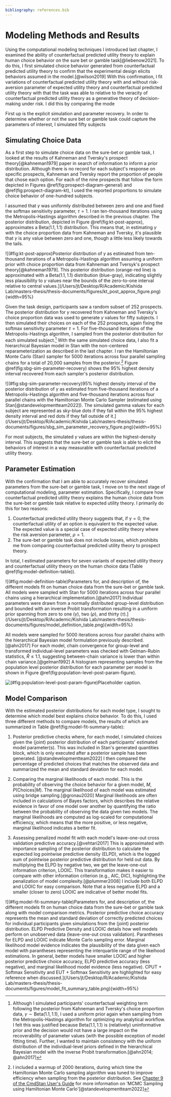 ```yaml
---
bibliography: references.bib
---
```


# Modeling Methods and Results

Using the computational modeling techniques I introduced last chapter, I examined the ability of counterfactual predicted utility theory to explain human choice behavior on the sure bet or gamble task[@liebenow2021]. To do this, I first simulated choice behavior generated from counterfactual predicted utility theory to confirm that the experimental design elicits behaviors assumed in the model.[@wilson2019] With this confirmation, I fit variations of counterfactual predicted utility theory with and without risk-aversion parameter of expected utility theory and counterfactual predicted utility theory with that the task was able to relative to the veracity of counterfactual predicted utility theory as a generative theory of decision-making under risk. I did this by comparing the mode

First up is the explicit simulation and parameter recovery. In order to determine whether or not the sure bet or gamble task could capture the parameters of interest, I simulated fifty subjects

## Simulating Choice Data

As a first step to simulate choice data on the sure-bet or gamble task, I looked at the results of Kahneman and Tversky's prospect theory[@kahneman1979] paper in search of information to inform a prior distribution. Although there is no record for each subject's response on specific prospects, Kahneman and Tversky report the proportion of people that chose each option. For each of the nine prospects that follow the form depicted in Figures \@ref(fig:prospect-diagram-general) and \@ref(fig:prospect-diagram-kt), I used the reported proportions to simulate choice behavior of one-hundred subjects.

I assumed that $\gamma$ was uniformly distributed between zero and one and fixed the softmax sensitivity parameter, $\tau = 1$. I ran ten-thousand iterations using the Metropolis-Hastings algorithm described in the previous chapter. The posterior distribution, depicted in Figure \@ref(fig:kt-post-approx), approximates a $\text{Beta}(1.1,1.1)$ distribution. This means that, in estimating $\gamma$ with the choice proportion data from Kahneman and Tversky, it's plausible that $\gamma$ is any value between zero and one, though a little less likely towards the tails.

![(\#fig:kt-post-approx)Posterior distribution of $\gamma$ as estimated from ten-thousand iterations of a Metropolis-Hastings algorithm assuming a uniform prior with choice proportion data from Kahneman and Tversyk's prospect theory[@kahneman1979]. This posterior distribution (orange-red line) is approximated with a $\text{Beta}(1.1,1.1)$ distribution (blue-gray), indicating slightly less plausibility to $\gamma$ values near the bounds of the zero-to-one interval relative to central values.](/Users/jt/Desktop/R/Academic/Kishida Lab/masters-thesis/thesis-documents/figures/kt_post_approx_figure.png){width=95%}

Given the task design, participants saw a random subset of 252 prospects. The posterior distribution for $\gamma$ recovered from Kahneman and Tversky's choice proportion data was used to generate $\gamma$ values for fifty subjects. I then simulated their choices on each of the 252 prospects, again fixing the softmax sensitivity parameter $\tau = 1$. For five-thousand iterations of the Metropolis-Hastings algorithm, I sampled from the posterior distribution for each simulated subject.[^1] With the same simulated choice data, I also fit a hierarchical Bayesian model in Stan with the non-centered reparameterization as described in the last chapter. I ran the Hamiltonian Monte Carlo (Stan) sampler for 5000 iterations across four parallel sampling chains for a total of 20,000 samples from the posterior.[^2] Figure \@ref(fig:sbg-sim-parameter-recovery) shows the 95% highest density interval recovered from each sampler's posterior distribution.

[^1]: Although I simulated participants' counterfactual weighting term following the posterior from Kahneman and Tversky's choice proportion data, $\gamma \sim \text{Beta}(1.1,1.1)$, I used a uniform prior again when sampling from the Metropolis-Hastings algorithm for optimizing my analytical workflow. I felt this was justified because $\text{Beta}(1.1,1.1)$ is (relatively) uninformative prior and the decision would not have a large impact on the recoverability of parameter values (with the possible exception of model fitting time). Further, I wanted to maintain consistency with the uniform distribution of the individual-level priors defined in the hierarchical Bayesian model with the inverse Probit transformation.[@ahn2014; @ahn2017]

[^2]: I included a warmup of 2000 iterations, during which time the Hamiltonian Monte Carlo sampling algorithm was tuned to improve efficiency when sampling from the posterior distribution. See [Chapter 9 of the CmdStan User's Guide](https://mc-stan.org/docs/2_29/cmdstan-guide/mcmc-config.html) for more information on 'MCMC Sampling using Hamiltonian Monte Carlo'[@standevelopmentteam2022]

![(\#fig:sbg-sim-parameter-recovery)95% highest density interval of the posterior distribution of $\gamma$ as estimated from five-thousand iterations of a Metropolis-Hastings algorithm and five-thousand iterations across four parallel chains with the Hamiltonian Monte Carlo Sampler (estimated using Stan[@standevelopmentteam2022]). The simulated gamma values for each subject are represented as sky-blue dots if they fall within the 95% highest density interval and red dots if they fall outside of it.](/Users/jt/Desktop/R/Academic/Kishida Lab/masters-thesis/thesis-documents/figures/sbg_sim_parameter_recovery_figure.png){width=95%}

For most subjects, the simulated $\gamma$ values are within the highest-density interval. This suggests that the sure-bet or gamble task is able to elicit the behaviors of interest in a way measurable with counterfactual predicted utility theory.

## Parameter Estimation

With the confirmation that I am able to accurately recover simulated parameters from the sure-bet or gamble task, I move on to the next stage of computational modeling, parameter estimation. Specifically, I compare how counterfactual predicted utility theory explains the human choice data from the sure-bet or gamble task relative to expected utility theory. I primarily do this for two reasons:

1.  Counterfactual predicted utility theory suggests that, if $\gamma = 0$, the counterfactual utility of an option is equivalent to the expected value. The expected value is a special case of expected utility theory where the risk aversion parameter, $\rho = 1$.
2.  The sure-bet or gamble task does not include losses, which prohibits me from comparing counterfactual predicted utility theory to prospect theory.

In total, I estimated parameters for seven variants of expected utility theory and counterfactual utility theory on the human choice data (Table \@ref(fig:model-definition-table)).

![(\#fig:model-definition-table)Parameters for, and description of, the different models fit on human choice data from the sure-bet or gamble task. All models were sampled with Stan for 5000 iterations across four parallel chains using a hierarchical implementation.[@ahn2017] Individual parameters were drawn from a normally distributed group-level distribution and bounded with an inverse Probit transformation resulting in a uniform prior spanning from zero to one $(\gamma)$, two $(\rho)$, and thirty $(\tau)$.](/Users/jt/Desktop/R/Academic/Kishida Lab/masters-thesis/thesis-documents/figures/model_definition_table.png){width=95%}

All models were sampled for 5000 iterations across four parallel chains with the hierarchical Bayesian model formulation previously described.[@ahn2017] For each model, chain convergence for group-level and transformed individual-level parameters was checked with Gelman-Rubin statistics, $\hat{R} \leq 1.1$, suggesting between-chain variance is lower than within chain variance.[@gelman1992] A histogram representing samples from the population level posterior distribution for each parameter per model is shown in Figure \@ref(fig:population-level-post-param-figure).

![(\#fig:population-level-post-param-figure)Placeholder caption.](05_modeling_results_files/figure-docx/population-level-post-param-figure-1.png)

## Model Comparison

With the estimated posterior distributions for each model type, I sought to determine which model best explains choice behavior. To do this, I used three different methods to compare models, the results of which are summarized in Table \@ref(fig:model-fit-summary-table):

1.  Posterior predictive checks where, for each model, I simulated choices given the (joint) posterior distribution of each participants' estimated model parameter(s). This was included in Stan's generated quantities block, which is only executed after a posterior sample has been generated. [@standevelopmentteam2022] I then compared the percentage of predicted choices that matches the observed data and summarized the mean and standard deviation for each model.

2.  Comparing the marginal likelihoods of each model. This is the probability of observing the choice behavior for a given model, $M$, $P(\text{Choices}|M)$. The marginal likelihood of each model was estimated using bridge sampling.[@gronau2020] Marginal likelihoods are often included in calculations of Bayes factors, which describes the relative evidence in favor of one model over another by quantifying the ratio between the probability of observing the data given two models. The marginal likelihoods are computed as log-scaled for computational efficiency, which means that the more positive, or less negative, marginal likelihood indicates a better fit.

3.  Assessing penalized model fit with each model's leave-one-out cross validation predictive accuracy.[@vehtari2017] This is approximated with importance sampling of the posterior distribution to calculate the expected log pointwise predictive density (ELPD), which is the logged sum of pointwise posterior predictive distribution for held out data. By multiplying the ELPD by negative two, we get the leave-one-out information criterion, LOOIC. This transformation makes it easier to compare with other information criterion (e.g., AIC, DIC), highlighting the penalization of model complexity.[@plummer2008] I include both ELPD and LOOIC for easy comparison. Note that a less negative ELPD and a smaller (closer to zero) LOOIC are indicative of better model fits.


![(\#fig:model-fit-summary-table)Parameters for, and description of, the different models fit on human choice data from the sure-bet or gamble task along with model comparison metrics. Posterior predictive choice accuracy represents the mean and standard deviation of correctly predicted choices for individual participants given simulations from the (joint) posterior distribution. ELPD Predictive Density and LOOIC details how well models perform on unobserved data (leave-one-out cross validation). Parantheses for ELPD and LOOIC indicate Monte Carlo sampling error. Marginal likelihood model evidence indicates the plausibility of the data given each model with parantheses representing the interquartile range of the likeihood estimations. In general, better models have smaller LOOIC and higher posterior predictive choice accuracy, ELPD predictive accuracy (less negative), and marginal likelihood model evidence (less negative). CPUT + Softmax Sensitivity and EUT + Softmax Sensitivity are highlighted for easy reference when discussed.](/Users/jt/Desktop/R/Academic/Kishida Lab/masters-thesis/thesis-documents/figures/model_fit_summary_table.png){width=95%}
